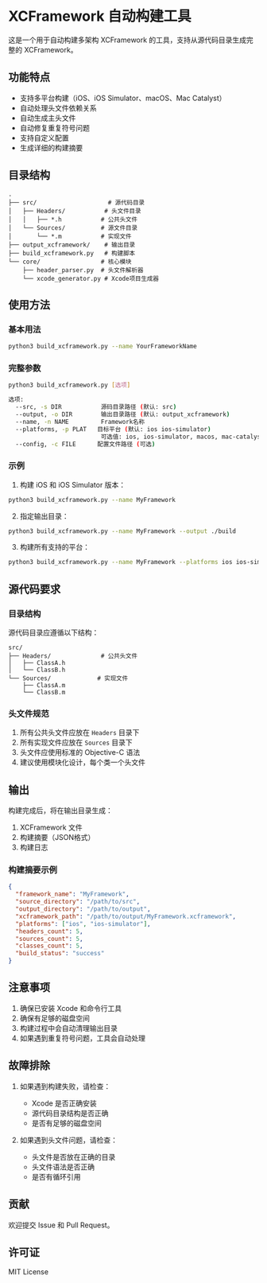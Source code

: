 # XCFramework 自动构建工具

这是一个用于自动构建多架构 XCFramework 的工具，支持从源代码目录生成完整的 XCFramework。

## 功能特点

- 支持多平台构建（iOS、iOS Simulator、macOS、Mac Catalyst）
- 自动处理头文件依赖关系
- 自动生成主头文件
- 自动修复重复符号问题
- 支持自定义配置
- 生成详细的构建摘要

## 目录结构

```
.
├── src/                    # 源代码目录
│   ├── Headers/           # 头文件目录
│   │   ├── *.h           # 公共头文件
│   └── Sources/          # 源文件目录
│       └── *.m           # 实现文件
├── output_xcframework/    # 输出目录
├── build_xcframework.py   # 构建脚本
└── core/                 # 核心模块
    ├── header_parser.py  # 头文件解析器
    └── xcode_generator.py # Xcode项目生成器
```

## 使用方法

### 基本用法

```bash
python3 build_xcframework.py --name YourFrameworkName
```

### 完整参数

```bash
python3 build_xcframework.py [选项]

选项:
  --src, -s DIR           源码目录路径 (默认: src)
  --output, -o DIR        输出目录路径 (默认: output_xcframework)
  --name, -n NAME         Framework名称
  --platforms, -p PLAT   目标平台 (默认: ios ios-simulator)
                          可选值: ios, ios-simulator, macos, mac-catalyst
  --config, -c FILE      配置文件路径 (可选)
```

### 示例

1. 构建 iOS 和 iOS Simulator 版本：
```bash
python3 build_xcframework.py --name MyFramework
```

2. 指定输出目录：
```bash
python3 build_xcframework.py --name MyFramework --output ./build
```

3. 构建所有支持的平台：
```bash
python3 build_xcframework.py --name MyFramework --platforms ios ios-simulator macos mac-catalyst
```

## 源代码要求

### 目录结构

源代码目录应遵循以下结构：

```
src/
├── Headers/              # 公共头文件
│   ├── ClassA.h
│   └── ClassB.h
└── Sources/             # 实现文件
    ├── ClassA.m
    └── ClassB.m
```

### 头文件规范

1. 所有公共头文件应放在 `Headers` 目录下
2. 所有实现文件应放在 `Sources` 目录下
3. 头文件应使用标准的 Objective-C 语法
4. 建议使用模块化设计，每个类一个头文件

## 输出

构建完成后，将在输出目录生成：

1. XCFramework 文件
2. 构建摘要（JSON格式）
3. 构建日志

### 构建摘要示例

```json
{
  "framework_name": "MyFramework",
  "source_directory": "/path/to/src",
  "output_directory": "/path/to/output",
  "xcframework_path": "/path/to/output/MyFramework.xcframework",
  "platforms": ["ios", "ios-simulator"],
  "headers_count": 5,
  "sources_count": 5,
  "classes_count": 5,
  "build_status": "success"
}
```

## 注意事项

1. 确保已安装 Xcode 和命令行工具
2. 确保有足够的磁盘空间
3. 构建过程中会自动清理输出目录
4. 如果遇到重复符号问题，工具会自动处理

## 故障排除

1. 如果遇到构建失败，请检查：
   - Xcode 是否正确安装
   - 源代码目录结构是否正确
   - 是否有足够的磁盘空间

2. 如果遇到头文件问题，请检查：
   - 头文件是否放在正确的目录
   - 头文件语法是否正确
   - 是否有循环引用

## 贡献

欢迎提交 Issue 和 Pull Request。

## 许可证

MIT License 